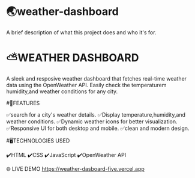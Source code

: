 # 🌏weather-dashboard

A brief description of what this project does and who it's for.

# ⛅️WEATHER DASHBOARD
A sleek and resposive weather dashboard that fetches real-time weather data using the OpenWeather API. Easily check the temperaturem humidity,and weather conditions for any city.

#🌌FEATURES

✅️search for a city's weather details.
✅️Display temperature,humidity,and weather conditions.
✅️Dynamic weather icons for better visualization.
✅️Responsive UI for both desktop and mobile.
✅️clean and modern design.

#🖥TECHNOLOGIES USED

✔️HTML
✔️CSS
✔️JavaScript
✔️OpenWeather API

🌐 LIVE DEMO
  https://weather-dasboard-five.vercel.app 
